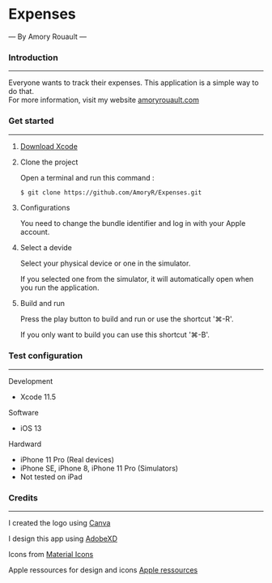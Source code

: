 # Expenses
— By Amory Rouault —

### Introduction

---

Everyone wants to track their expenses. This application is a simple way to do that.  
For more information, visit my website [amoryrouault.com](https://amoryrouault.com)

### Get started

---

1. [Download Xcode](https://apps.apple.com/us/app/xcode/id497799835?mt=12)

2. Clone the project

    Open a terminal and run this command :

    ```bash
    $ git clone https://github.com/AmoryR/Expenses.git
    ```

3. Configurations

    You need to change the bundle identifier and log in with your Apple account.

4. Select a devide

    Select your physical device or one in the simulator.

    If you selected one from the simulator, it will automatically open when you run the application.

5. Build and run

    Press the play button to build and run or use the shortcut '⌘-R'.

    If you only want to build you can use this shortcut '⌘-B'.
    
### Test configuration

---

Development 

- Xcode 11.5

Software

- iOS 13

Hardward

- iPhone 11 Pro (Real devices)
- iPhone SE, iPhone 8, iPhone 11 Pro (Simulators)
- Not tested on iPad

### Credits

---

I created the logo using [Canva](https://www.canva.com)

I design this app using [AdobeXD](https://adobexd.com)

Icons from [Material Icons](https://material.io/resources/icons/?style=baseline)

Apple ressources for design and icons [Apple ressources](https://developer.apple.com/design/resources/)
